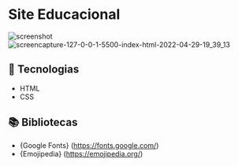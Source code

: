 # Site Educacional
![screenshot](https://user-images.githubusercontent.com/102835801/166078496-a21620b8-4930-4a4a-9a7f-364dd246e70a.png)
![screencapture-127-0-0-1-5500-index-html-2022-04-29-19_39_13](https://user-images.githubusercontent.com/102835801/166078514-94ddf852-7119-40e2-af31-19949b478e07.png)

## 🚀 Tecnologias

- HTML
- CSS

## 📚 Bibliotecas

- {Google Fonts} (https://fonts.google.com/)
- {Emojipedia} (https://emojipedia.org/)
